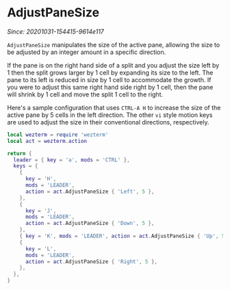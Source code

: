 # AdjustPaneSize

*Since: 20201031-154415-9614e117*

`AdjustPaneSize` manipulates the size of the active pane, allowing the
size to be adjusted by an integer amount in a specific direction.

If the pane is on the right hand side of a split and you adjust the size
left by 1 then the split grows larger by 1 cell by expanding its size to
the left.  The pane to its left is reduced in size by 1 cell to accommodate
the growth.   If you were to adjust this same right hand side right by 1 cell,
then the pane will shrink by 1 cell and move the split 1 cell to the right.

Here's a sample configuration that uses `CTRL-A H` to increase the size
of the active pane by 5 cells in the left direction.  The other `vi` style
motion keys are used to adjust the size in their conventional directions,
respectively.

```lua
local wezterm = require 'wezterm'
local act = wezterm.action

return {
  leader = { key = 'a', mods = 'CTRL' },
  keys = {
    {
      key = 'H',
      mods = 'LEADER',
      action = act.AdjustPaneSize { 'Left', 5 },
    },
    {
      key = 'J',
      mods = 'LEADER',
      action = act.AdjustPaneSize { 'Down', 5 },
    },
    { key = 'K', mods = 'LEADER', action = act.AdjustPaneSize { 'Up', 5 } },
    {
      key = 'L',
      mods = 'LEADER',
      action = act.AdjustPaneSize { 'Right', 5 },
    },
  },
}
```
